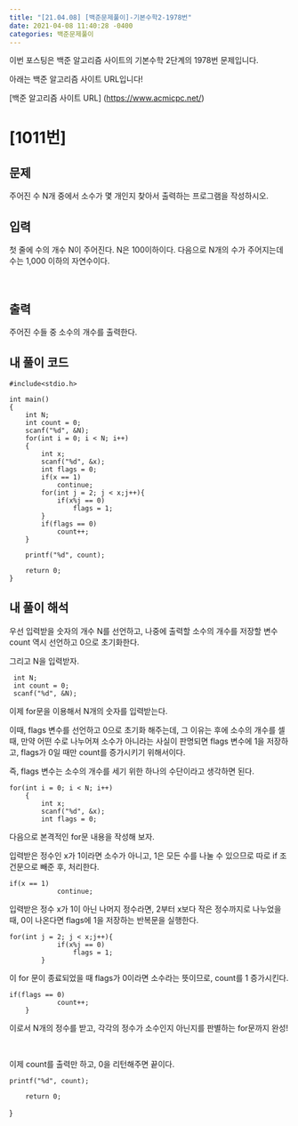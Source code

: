 ```yaml
---
title: "[21.04.08] [백준문제풀이]-기본수학2-1978번"
date: 2021-04-08 11:40:28 -0400
categories: 백준문제풀이
---
```


이번 포스팅은 백준 알고리즘 사이트의 기본수학 2단계의 1978번 문제입니다.

아래는 백준 알고리즘 사이트 URL입니다!

[백준 알고리즘 사이트 URL] (https://www.acmicpc.net/)

# [1011번]

## 문제

주어진 수 N개 중에서 소수가 몇 개인지 찾아서 출력하는 프로그램을 작성하시오.
​

## 입력

첫 줄에 수의 개수 N이 주어진다. N은 100이하이다. 다음으로 N개의 수가 주어지는데 수는 1,000 이하의 자연수이다.

​

## 출력

주어진 수들 중 소수의 개수를 출력한다.

## 내 풀이 코드

	#include<stdio.h>
	
	int main()
	{
	    int N;
	    int count = 0;
	    scanf("%d", &N);
	    for(int i = 0; i < N; i++)
	    {
	        int x;
	        scanf("%d", &x);
	        int flags = 0;
	        if(x == 1)
	            continue;
	        for(int j = 2; j < x;j++){
	            if(x%j == 0)
	                flags = 1;
	        }
	        if(flags == 0)
	            count++;
	    }
	    
	    printf("%d", count);
	    
	    return 0;
	}

		
		
## 내 풀이 해석	
우선 입력받을 숫자의 개수 N를 선언하고, 나중에 출력할 소수의 개수를 저장할 변수 count 역시 선언하고 0으로 초기화한다.

그리고 N을 입력받자.

	 int N;
	 int count = 0;
	 scanf("%d", &N);
이제 for문을 이용해서 N개의 숫자를 입력받는다.

이때, flags 변수를 선언하고 0으로 초기화 해주는데, 그 이유는 후에 소수의 개수를 셀 때, 만약 어떤 수로 나누어져 소수가 아니라는 사실이 판명되면 flags 변수에 1을 저장하고, flags가 0일 때만 count를 증가시키기 위해서이다. 

즉, flags 변수는 소수의 개수를 세기 위한 하나의 수단이라고 생각하면 된다.

	for(int i = 0; i < N; i++)
	    {
	        int x;
	        scanf("%d", &x);
	        int flags = 0;
다음으로 본격적인 for문 내용을 작성해 보자.

입력받은 정수인 x가 1이라면 소수가 아니고, 1은 모든 수를 나눌 수 있으므로 따로 if 조건문으로 빼준 후, 처리한다.

	if(x == 1)
	            continue;
입력받은 정수 x가 1이 아닌 나머지 정수라면, 2부터 x보다 작은 정수까지로 나누었을 때, 0이 나온다면 flags에 1을 저장하는 반복문을 실행한다.

	for(int j = 2; j < x;j++){
	            if(x%j == 0)
	                flags = 1;
	        }
이 for 문이 종료되었을 때 flags가 0이라면 소수라는 뜻이므로, count를 1 증가시킨다.

	if(flags == 0)
	            count++;
	    }
이로서 N개의 정수를 받고, 각각의 정수가 소수인지 아닌지를 판별하는 for문까지 완성!

​

이제 count를 출력만 하고, 0을 리턴해주면 끝이다.

	printf("%d", count);
	    
	    return 0;
}

